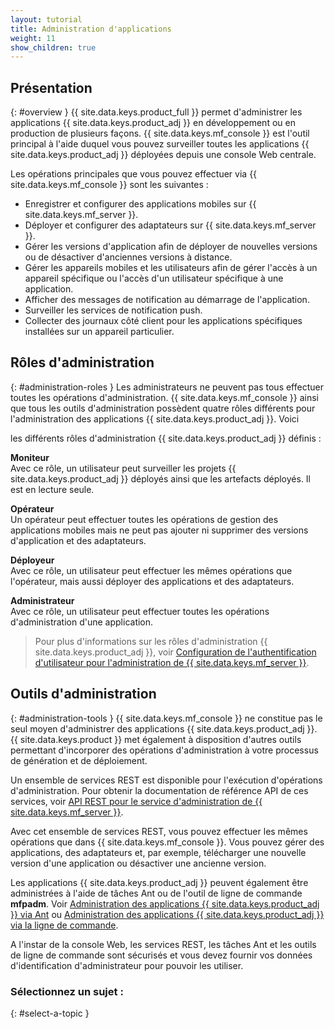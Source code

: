 ```yaml
---
layout: tutorial
title: Administration d'applications
weight: 11
show_children: true
---
```

## Présentation
{: #overview }
{{ site.data.keys.product_full }} permet d'administrer les applications
{{ site.data.keys.product_adj }} en développement ou en production de
plusieurs façons. {{ site.data.keys.mf_console }} est l'outil principal à
l'aide duquel vous pouvez surveiller toutes les applications
{{ site.data.keys.product_adj }} déployées depuis une console Web centrale.

Les opérations principales que vous pouvez effectuer via
{{ site.data.keys.mf_console }} sont les suivantes :

* Enregistrer et configurer des applications mobiles sur {{ site.data.keys.mf_server }}.
* Déployer et configurer des adaptateurs sur {{ site.data.keys.mf_server }}.
* Gérer les versions d'application afin de déployer de nouvelles versions ou de désactiver d'anciennes versions à distance.
* Gérer les appareils mobiles et les utilisateurs afin de gérer l'accès à un appareil spécifique ou l'accès d'un utilisateur
spécifique à une application.
* Afficher des messages de notification au démarrage de l'application.
* Surveiller les services de notification push.
* Collecter des journaux côté client pour les applications spécifiques installées sur un appareil particulier.

## Rôles d'administration
{: #administration-roles }
Les administrateurs ne peuvent pas tous effectuer toutes les opérations d'administration. {{ site.data.keys.mf_console }}
ainsi que tous les outils d'administration possèdent quatre rôles différents pour l'administration des applications
{{ site.data.keys.product_adj }}. Voici

les différents rôles d'administration {{ site.data.keys.product_adj }} définis :

**Moniteur**  
Avec ce rôle, un utilisateur peut surveiller les projets
{{ site.data.keys.product_adj }} déployés ainsi que les artefacts déployés. Il
est en lecture seule.

**Opérateur**  
Un opérateur peut effectuer toutes les opérations de gestion des applications mobiles mais ne peut pas ajouter ni supprimer des versions d'application
et des adaptateurs.

**Déployeur**  
Avec ce rôle, un utilisateur peut effectuer les mêmes opérations que l'opérateur, mais aussi déployer des applications et des adaptateurs.

**Administrateur**  
Avec ce rôle, un utilisateur peut effectuer toutes les opérations d'administration d'une application.

> Pour plus d'informations sur les rôles d'administration {{ site.data.keys.product_adj }}, voir [Configuration de l'authentification d'utilisateur pour l'administration de {{ site.data.keys.mf_server }}](../installation-configuration/production/server-configuration/#configuring-user-authentication-for-mobilefirst-server-administration).

## Outils d'administration
{: #administration-tools }
{{ site.data.keys.mf_console }} ne constitue pas le seul moyen
d'administrer des applications {{ site.data.keys.product_adj }}. {{ site.data.keys.product }}
met également à disposition d'autres outils permettant d'incorporer des opérations d'administration à votre processus de génération et de déploiement.

Un ensemble de services REST est disponible pour l'exécution d'opérations d'administration. Pour obtenir la documentation de référence API de ces services, voir [API REST pour le service d'administration de {{ site.data.keys.mf_server }}](../api/rest/admin-apis/).

Avec cet ensemble de services REST, vous pouvez effectuer les mêmes opérations que dans {{ site.data.keys.mf_console }}. Vous pouvez gérer des applications, des adaptateurs et, par exemple, télécharger une nouvelle version d'une application ou désactiver une ancienne version.

Les applications {{ site.data.keys.product_adj }} peuvent également être administrées à l'aide de tâches Ant ou de l'outil de ligne de commande **mfpadm**. Voir [Administration des applications {{ site.data.keys.product_adj }} via Ant](using-ant) ou [Administration des applications {{ site.data.keys.product_adj }} via la ligne de commande](using-cli).

A l'instar de la console Web, les services REST, les tâches Ant et les outils de ligne de commande sont sécurisés et vous devez fournir vos données
d'identification d'administrateur pour pouvoir les utiliser.

### Sélectionnez un sujet :
{: #select-a-topic }
